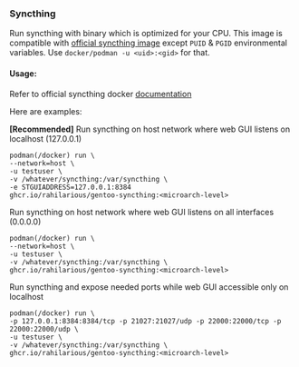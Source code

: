 ### Syncthing

Run syncthing with binary which is optimized for your CPU. This image is compatible with [official syncthing image](https://hub.docker.com/r/syncthing/syncthing) except `PUID` & `PGID` environmental variables. Use `docker/podman -u <uid>:<gid>` for that.

#### Usage:
Refer to official syncthing docker [documentation](https://github.com/syncthing/syncthing/blob/main/README-Docker.md)

Here are examples:

**[Recommended]** Run syncthing on host network where web GUI listens on localhost (127.0.0.1) 
```
podman(/docker) run \
--network=host \
-u testuser \
-v /whatever/syncthing:/var/syncthing \
-e STGUIADDRESS=127.0.0.1:8384
ghcr.io/rahilarious/gentoo-syncthing:<microarch-level>
```

Run syncthing on host network where web GUI listens on all interfaces (0.0.0.0)
```
podman(/docker) run \
--network=host \
-u testuser \
-v /whatever/syncthing:/var/syncthing \
ghcr.io/rahilarious/gentoo-syncthing:<microarch-level>
```

Run syncthing and expose needed ports while web GUI accessible only on localhost
```
podman(/docker) run \
-p 127.0.0.1:8384:8384/tcp -p 21027:21027/udp -p 22000:22000/tcp -p 22000:22000/udp \
-u testuser \
-v /whatever/syncthing:/var/syncthing \
ghcr.io/rahilarious/gentoo-syncthing:<microarch-level>
```


